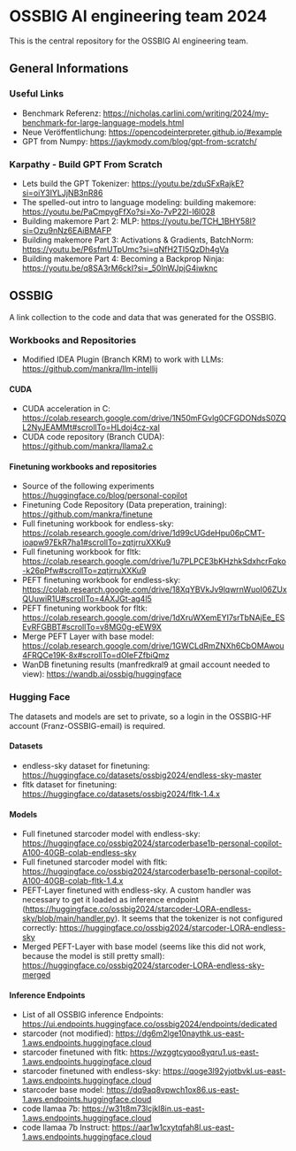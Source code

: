 # OSSBIG AI engineering team 2024

This is the central repository for the OSSBIG AI engineering team.

## General Informations

### Useful Links

- Benchmark Referenz: https://nicholas.carlini.com/writing/2024/my-benchmark-for-large-language-models.html
- Neue Veröffentlichung: https://opencodeinterpreter.github.io/#example
- GPT from Numpy: https://jaykmody.com/blog/gpt-from-scratch/

### Karpathy - Build GPT From Scratch

- Lets build the GPT Tokenizer: https://youtu.be/zduSFxRajkE?si=oiY3IYLJjNB3nR86
- The spelled-out intro to language modeling: building makemore: https://youtu.be/PaCmpygFfXo?si=Xo-7vP22l-I6l028
- Building makemore Part 2: MLP: https://youtu.be/TCH_1BHY58I?si=Ozu9nNz6EAiBMAFP
- Building makemore Part 3: Activations & Gradients, BatchNorm: https://youtu.be/P6sfmUTpUmc?si=qNfH2TI5QzDh4gVa
- Building makemore Part 4: Becoming a Backprop Ninja: https://youtu.be/q8SA3rM6ckI?si=_50lnWJpjG4iwknc

## OSSBIG

A link collection to the code and data that was generated for the OSSBIG.

### Workbooks and Repositories

- Modified IDEA Plugin (Branch KRM) to work with LLMs: https://github.com/mankra/llm-intellij

#### CUDA

- CUDA acceleration in C: https://colab.research.google.com/drive/1N50mFGvlg0CFGDONdsS0ZQL2NyJEAMMt#scrollTo=HLdoj4cz-xal
- CUDA code repository (Branch CUDA): https://github.com/mankra/llama2.c

#### Finetuning workbooks and repositories

- Source of the following experiments https://huggingface.co/blog/personal-copilot
- Finetuning Code Repository (Data preperation, training): https://github.com/mankra/finetune
- Full finetuning workbook for endless-sky: https://colab.research.google.com/drive/1d99cUGdeHpu06pCMT-ioapw97EkR7ha1#scrollTo=zqtjrruXXKu9
- Full finetuning workbook for fltk: https://colab.research.google.com/drive/1u7PLPCE3bKHzhkSdxhcrFqko-k26pPfw#scrollTo=zqtjrruXXKu9
- PEFT finetuning workbook for endless-sky: https://colab.research.google.com/drive/18XqYBVkJv9lqwrnWuoI06ZUxQUuwiR1U#scrollTo=4AXJGt-ag4l5
- PEFT finetuning workbook for fltk: https://colab.research.google.com/drive/1dXruWXemEYI7srTbNAjEe_ESEvRFGBBT#scrollTo=v8MG0g-eEW9X
- Merge PEFT Layer with base model: https://colab.research.google.com/drive/1GWCLdRmZNXh6CbOMAwou4FRQCe19K-8x#scrollTo=dOIeFZfbiQmz
- WanDB finetuning results (manfredkral9 at gmail account needed to view): https://wandb.ai/ossbig/huggingface

### Hugging Face

The datasets and models are set to private, so a login in the OSSBIG-HF account (Franz-OSSBIG-email) is required.

#### Datasets

- endless-sky dataset for finetuning: https://huggingface.co/datasets/ossbig2024/endless-sky-master
- fltk dataset for finetuning: https://huggingface.co/datasets/ossbig2024/fltk-1.4.x

#### Models

- Full finetuned starcoder model with endless-sky: https://huggingface.co/ossbig2024/starcoderbase1b-personal-copilot-A100-40GB-colab-endless-sky
- Full finetuned starcoder model with fltk: https://huggingface.co/ossbig2024/starcoderbase1b-personal-copilot-A100-40GB-colab-fltk-1.4.x
- PEFT-Layer finetuned with endless-sky. A custom handler was necessary to get it loaded as inference endpoint (https://huggingface.co/ossbig2024/starcoder-LORA-endless-sky/blob/main/handler.py). It seems that the tokenizer is not configured correctly: https://huggingface.co/ossbig2024/starcoder-LORA-endless-sky
- Merged PEFT-Layer with base model (seems like this did not work, because the model is still pretty small): https://huggingface.co/ossbig2024/starcoder-LORA-endless-sky-merged

#### Inference Endpoints

- List of all OSSBIG inference Endpoints: https://ui.endpoints.huggingface.co/ossbig2024/endpoints/dedicated
- starcoder (not modified): https://dg6m2lge10naythk.us-east-1.aws.endpoints.huggingface.cloud
- starcoder finetuned with fltk: https://wzggtcyqoo8yqru1.us-east-1.aws.endpoints.huggingface.cloud
- starcoder finetuned with endless-sky: https://qoge3l92yjotbvkl.us-east-1.aws.endpoints.huggingface.cloud
- starcoder base model: https://dq9aq8vpwch1ox86.us-east-1.aws.endpoints.huggingface.cloud
- code llamaa 7b: https://w31t8m73lcjkl8in.us-east-1.aws.endpoints.huggingface.cloud
- code llamaa 7b Instruct: https://aar1w1cxytqfah8l.us-east-1.aws.endpoints.huggingface.cloud

